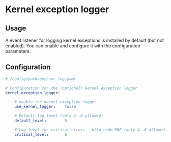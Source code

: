 # Kernel exception logger

## Usage
A event listener for logging kernel exceptions is installed by default (but not enabled). You can enable and configure it with the configuration parameters.

## Configuration
```yaml
# /config/packages/svc_log.yaml

# Configuration for the (optional) kernel exception logger
kernel_exception_logger:

    # enable the kernel exception logger
    use_kernel_logger:    false

    # Default log level (only 4..8 allowed)
    default_level:        5

    # Log level for critical errors - http code 500 (only 4..8 allowed)
    critical_level:       6
```